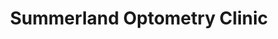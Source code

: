---
title: "Summerland Optometry Clinic"
url: /summerland/summerland-optometry-clinic/
shop: Optiker
---
